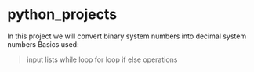 # python_projects
In this project we will convert binary system numbers into decimal system numbers
Basics used:
>input
>lists
>while loop
>for loop
>if else operations
